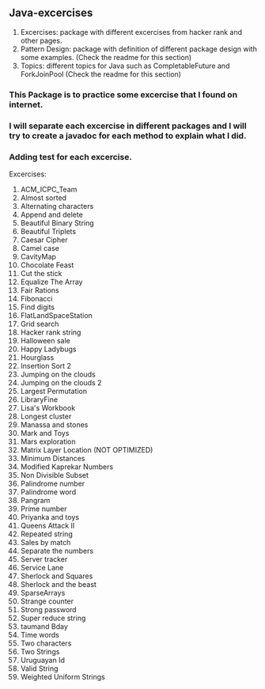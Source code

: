 ## Java-excercises

1. Excercises: package with different excercises from hacker rank and other pages.
2. Pattern Design: package with definition of different package design with some examples. (Check the readme for this section)
3. Topics: different topics for Java such as CompletableFuture and ForkJoinPool (Check the readme for this section)

### This Package is to practice some excercise that I found on internet.
### I will separate each excercise in different packages and I will try to create a javadoc for each method to explain what I did.
### Adding test for each excercise.
Excercises:

1. ACM_ICPC_Team
2. Almost sorted
3. Alternating characters
4. Append and delete
5. Beautiful Binary String
6. Beautiful Triplets
7. Caesar Cipher
8. Camel case
9. CavityMap
10. Chocolate Feast
11. Cut the stick
12. Equalize The Array
13. Fair Rations
14. Fibonacci
15. Find digits
16. FlatLandSpaceStation
17. Grid search
18. Hacker rank string
19. Halloween sale
20. Happy Ladybugs
21. Hourglass
22. Insertion Sort 2
23. Jumping on the clouds
24. Jumping on the clouds 2
25. Largest Permutation
26. LibraryFine
27. Lisa's Workbook
28. Longest cluster
29. Manassa and stones
30. Mark and Toys
31. Mars exploration 
32. Matrix Layer Location (NOT OPTIMIZED)
33. Minimum Distances
34. Modified Kaprekar Numbers
35. Non Divisible Subset
36. Palindrome number
37. Palindrome word
38. Pangram
39. Prime number
40. Priyanka and toys
41. Queens Attack II
42. Repeated string
43. Sales by match
44. Separate the numbers
45. Server tracker
46. Service Lane
47. Sherlock and Squares
48. Sherlock and the beast
49. SparseArrays
50. Strange counter
51. Strong password
52. Super reduce string
53. taumand Bday
54. Time words
55. Two characters
56. Two Strings
57. Uruguayan Id
58. Valid String
59. Weighted Uniform Strings
